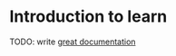 # Introduction to learn

TODO: write [great documentation](http://jacobian.org/writing/what-to-write/)
